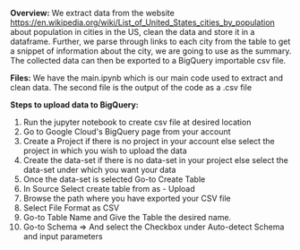 **Overview:**
We extract data from the website https://en.wikipedia.org/wiki/List_of_United_States_cities_by_population about population in cities in the US, clean the data and store it in a dataframe. Further, we parse through links to each city from the table to get a snippet of information about the city, we are going to use as the summary. The collected data can then be exported to a BigQuery importable csv file.

**Files:**
We have the main.ipynb which is our main code used to extract and clean data. The second file is the output of the code as a .csv file

**Steps to upload data to BigQuery:** 
1. Run the jupyter notebook to create csv file at desired location
2. Go to Google Cloud's BigQuery page from your account
3. Create a Project if there is no project in your account else select the project in which you wish to upload the data
4. Create the data-set if there is no data-set in your project else select the data-set under which you want your data
5. Once the data-set is selected Go-to Create Table
6. In Source Select create table from as - Upload
7. Browse the path where you have exported your CSV file
8. Select File Format as CSV
9. Go-to Table Name and Give the Table the desired name.
10. Go-to Schema => And select the Checkbox under Auto-detect Schema and input parameters
